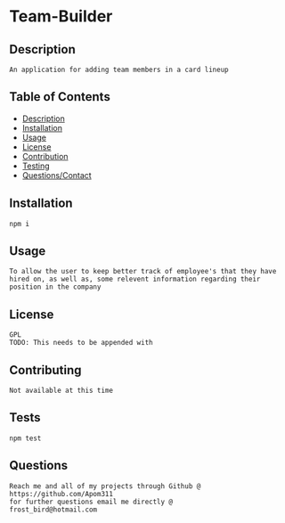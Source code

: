 # **Team-Builder**

## Description 

    An application for adding team members in a card lineup

## Table of Contents 

- [Description](#description)
- [Installation](#installation)
- [Usage](#usage)
- [License](#license)
- [Contribution](#contributing)
- [Testing](#tests)
- [Questions/Contact](#questions)

## Installation 

    npm i

## Usage

    To allow the user to keep better track of employee's that they have hired on, as well as, some relevent information regarding their position in the company

## License 

    GPL
    TODO: This needs to be appended with 

## Contributing 

    Not available at this time

## Tests

    npm test

## Questions

    Reach me and all of my projects through Github @ 
    https://github.com/Apom311
    for further questions email me directly @
    frost_bird@hotmail.com